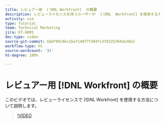 ```yaml
---
title: レビュアー用  [!DNL Workfront]  の概要
description: レビューライセンスを持つユーザーが  [!DNL  Workfront] を使用する方法について説明します。
activity: use
type: Tutorial
team: Technical Marketing
jira: KT-8805
doc-type: video
source-git-commit: bbdf99c6bc1be714077fd94fc3f8325394de36b3
workflow-type: ht
source-wordcount: '31'
ht-degree: 100%

---
```


# レビュアー用 [!DNL Workfront] の概要

このビデオでは、レビューライセンスで [!DNL  Workfront] を使用する方法について説明します。

>[!VIDEO](https://video.tv.adobe.com/v/3438687/?quality=12&learn=on&enablevpops=1&captions=jpn)
